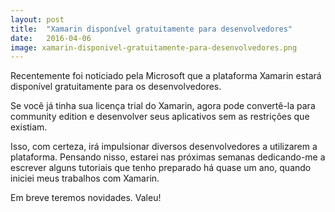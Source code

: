 ```yaml
---
layout: post
title:  "Xamarin disponível gratuitamente para desenvolvedores"
date:   2016-04-06
image: xamarin-disponivel-gratuitamente-para-desenvolvedores.png
---
```


<p class="intro"><span class="dropcap">R</span>ecentemente foi noticiado pela Microsoft que a plataforma Xamarin estará disponível gratuitamente para os desenvolvedores.</p>

Se você já tinha sua licença trial do Xamarin, agora pode convertê-la para community edition e desenvolver seus aplicativos sem as restrições que existiam.

Isso, com certeza, irá impulsionar diversos desenvolvedores a utilizarem a plataforma. Pensando nisso, estarei nas próximas semanas dedicando-me a escrever alguns tutoriais que tenho preparado há quase um ano, quando iniciei meus trabalhos com Xamarin.

Em breve teremos novidades. Valeu!
